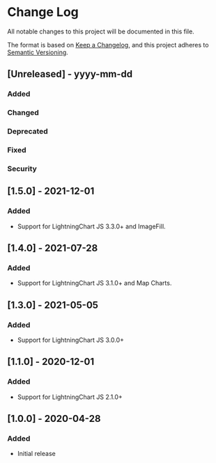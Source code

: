 # Change Log
All notable changes to this project will be documented in this file.

The format is based on [Keep a Changelog](https://keepachangelog.com/en/1.0.0/),
and this project adheres to [Semantic Versioning](https://semver.org/spec/v2.0.0.html).

## [Unreleased] - yyyy-mm-dd
### Added

### Changed

### Deprecated

### Fixed

### Security

## [1.5.0] - 2021-12-01
### Added

- Support for LightningChart JS 3.3.0+ and ImageFill.

## [1.4.0] - 2021-07-28
### Added

- Support for LightningChart JS 3.1.0+ and Map Charts.

## [1.3.0] - 2021-05-05
### Added

- Support for LightningChart JS 3.0.0+
## [1.1.0] - 2020-12-01
### Added

- Support for LightningChart JS 2.1.0+

## [1.0.0] - 2020-04-28
### Added

- Initial release
